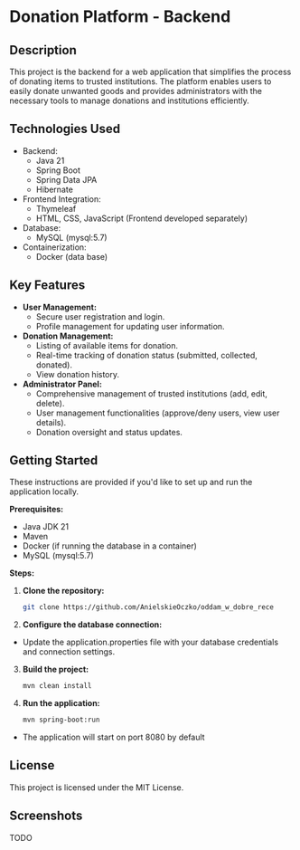 # Donation Platform - Backend

## Description
This project is the backend for a web application that simplifies the process of donating items to trusted institutions. The platform enables users to easily donate unwanted goods and provides administrators with the necessary tools to manage donations and institutions efficiently.

## Technologies Used
* Backend:
    - Java 21
    - Spring Boot
    - Spring Data JPA
    - Hibernate
* Frontend Integration:
    - Thymeleaf
    - HTML, CSS, JavaScript (Frontend developed separately)
* Database:
    - MySQL (mysql:5.7)
* Containerization:
    - Docker (data base)

## Key Features
* **User Management:**
    - Secure user registration and login.
    - Profile management for updating user information.
* **Donation Management:**
    - Listing of available items for donation.
    - Real-time tracking of donation status (submitted, collected, donated).
    - View donation history.
* **Administrator Panel:**
    - Comprehensive management of trusted institutions (add, edit, delete).
    - User management functionalities (approve/deny users, view user details).
    - Donation oversight and status updates.

## Getting Started
These instructions are provided if you'd like to set up and run the application locally.

**Prerequisites:**
- Java JDK 21
- Maven
- Docker (if running the database in a container)
- MySQL (mysql:5.7)

**Steps:**
1. **Clone the repository:**
   ```bash
   git clone https://github.com/AnielskieOczko/oddam_w_dobre_rece
2. **Configure the database connection:**
  - Update the application.properties file with your database credentials and connection settings.
3. **Build the project:**
    ```bash
    mvn clean install
4. **Run the application:**
   ```bash
   mvn spring-boot:run
  - The application will start on port 8080 by default

## License
This project is licensed under the MIT License.
## Screenshots
TODO
